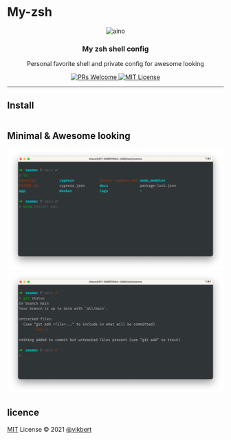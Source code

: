 # My-zsh

<div align="center">
  <img src="https://1.bp.blogspot.com/-dBoGxQMuDpA/YFb8qV9LM5I/AAAAAAAAARQ/ImtGfZRZQ9kweL0OJwnI0mtM_udBtZCqwCNcBGAsYHQ/w680/coding%2Bskils%2Bto%2Bget%2Bjob.jpeg" width="480px" alt="aino" />
  <h3>My zsh shell config</h3>
  <p>Personal favorite shell and private config for awesome looking</p>

  <p>
    <a href="#">
      <img src="https://img.shields.io/badge/PRs-Welcome-brightgreen.svg?style=flat-square" alt="PRs Welcome">
    </a>
    <a href="#">
      <img src="https://img.shields.io/badge/License-MIT-brightgreen.svg?style=flat-square" alt="MIT License">
    </a>
  </p>
</div>

---

## Install 
```bash

```


## Minimal & Awesome looking
![](docs/one.png)
![](docs/two.png)


## licence

[MIT](./LICENSE) License © 2021 [@vikbert](https://vikbert.github.io/)